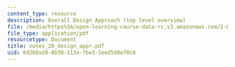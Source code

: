 ```yaml
---
content_type: resource
description: Overall Design Approach (top level overview)
file: /media/https%3A/open-learning-course-data-rc.s3.amazonaws.com/2-082-ship-structural-analysis-design-13-122-spring-2003/6d268a208b30113a7be31eed5d8e70c8_notes_20_design_appr.pdf
file_type: application/pdf
resourcetype: Document
title: notes_20_design_appr.pdf
uid: 6d268a20-8b30-113a-7be3-1eed5d8e70c8
---
```

